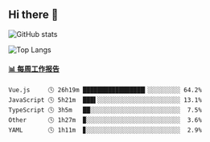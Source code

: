## Hi there 👋

![GitHub stats](https://github-readme-stats.orilight.top/api?username=orilights)

![Top Langs](https://github-readme-stats.orilight.top/api/top-langs/?username=orilights&layout=compact)

<!-- waka-box start -->
#### <a href="https://gist.github.com/92c8d5b388768c10efcba86e82b7c4fb" target="_blank">📊 每周工作报告</a>
```text
Vue.js     🕓 26h19m █████████████████▎░░░░░░░░░ 64.2%
JavaScript 🕓 5h21m  ███▌░░░░░░░░░░░░░░░░░░░░░░░ 13.1%
TypeScript 🕓 3h5m   ██░░░░░░░░░░░░░░░░░░░░░░░░░  7.5%
Other      🕓 1h27m  ▉░░░░░░░░░░░░░░░░░░░░░░░░░░  3.6%
YAML       🕓 1h11m  ▊░░░░░░░░░░░░░░░░░░░░░░░░░░  2.9%
```
<!-- Powered by https://github.com/journey-ad/waka-box-go . -->
<!-- waka-box end -->
